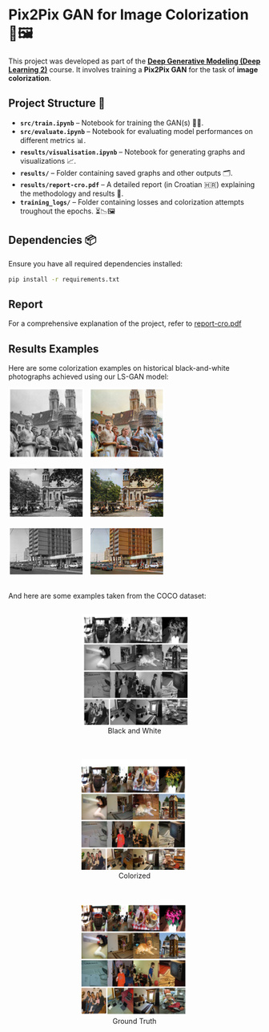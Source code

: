 # Pix2Pix GAN for Image Colorization 🎨🖼️

This project was developed as part of the **[Deep Generative Modeling (Deep Learning 2)](https://www.fer.unizg.hr/en/course/deelea2)** course. It involves training a **Pix2Pix GAN** for the task of **image colorization**.

## Project Structure 📂
- **`src/train.ipynb`** – Notebook for training the GAN(s) 🏋️‍♂️.
- **`src/evaluate.ipynb`** – Notebook for evaluating model performances on different metrics 📊.
- **`results/visualisation.ipynb`** – Notebook for generating graphs and visualizations 📈.
- **`results/`** – Folder containing saved graphs and other outputs 🗂️.
- **`results/report-cro.pdf`** – A detailed report (in Croatian 🇭🇷) explaining the methodology and results 📄.
- **`training_logs/`** – Folder containing losses and colorization attempts troughout the epochs. ⏳📉🖼️

## Dependencies 📦
Ensure you have all required dependencies installed:

```bash
pip install -r requirements.txt
```
## Report
For a comprehensive explanation of the project, refer to [report-cro.pdf](./results/report-cro.pdf)

## Results Examples
Here are some colorization examples on historical black-and-white photographs achieved using our LS-GAN model:
<div style="display: flex; gap: 10px;">
  <img src="results/example_results/kumice.png" width="30%" />
  <img src="results/example_results/kumice_c.png" width="30%" />
</div>
<br>


<div style="display: flex; gap: 10px;">
  <img src="results/example_results/stari_zg.png" width="30%" />
  <img src="results/example_results/stari_zg_c.png" width="30%" />
</div>

<br>

<div style="display: flex; gap: 10px;">
  <img src="results/example_results/nama.png" width="30%" />
  <img src="results/example_results/nama_c.png" width="30%" />
</div>

<br>

And here are some examples taken from the COCO dataset:
<div style="display: flex; flex-direction: column; align-items: center; gap: 20px;">
   <figure style="display: block; text-align: center;">
    <img src="results/example_results/bw.png" width="50%" />
    <figcaption>Black and White</figcaption>
  </figure>
   <figure style="display: block; text-align: center;">
    <img src="results/example_results/lsgan.png" width="50%" />
    <figcaption>Colorized</figcaption>
  </figure>
   <figure style="display: block; text-align: center;">
    <img src="results/example_results/gt.png" width="50%" />
    <figcaption>Ground Truth</figcaption>
  </figure>
</div>